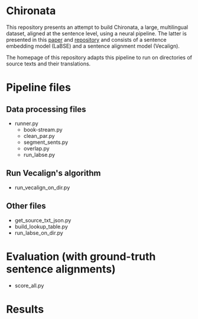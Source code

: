 # Chironata
This repository presents an attempt to build Chironata, a large, multilingual dataset, aligned at the sentence level, using a neural pipeline. The latter is presented in this [paper](https://ceur-ws.org/Vol-3558/paper6193.pdf) and [repository](https://github.com/caro28/chiron) and consists of a sentence embedding model (LaBSE) and a sentence alignment model (Vecalign).

The homepage of this repository adapts this pipeline to run on directories of source texts and their translations.

# Pipeline files
## Data processing files
* runner.py
  * book-stream.py
  * clean_par.py
  * segment_sents.py
  * overlap.py
  * run_labse.py

## Run Vecalign's algorithm
* run_vecalign_on_dir.py

## Other files
* get_source_txt_json.py
* build_lookup_table.py
* run_labse_on_dir.py

# Evaluation (with ground-truth sentence alignments)
* score_all.py

# Results
